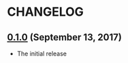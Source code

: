 # CHANGELOG
## [0.1.0](https://github.com/yasaichi/sass-var/releases/tag/v0.1.0) (September 13, 2017)
* The initial release
